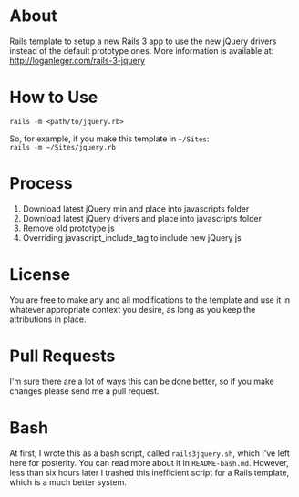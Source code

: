About
=====
Rails template to setup a new Rails 3 app to use the new jQuery drivers instead of the default prototype ones.  More information is available at: http://loganleger.com/rails-3-jquery

How to Use
==========
`rails -m <path/to/jquery.rb>`

So, for example, if you make this template in `~/Sites`:<br>
`rails -m ~/Sites/jquery.rb`

Process
=======
1.  Download latest jQuery min and place into javascripts folder
2.  Download latest jQuery drivers and place into javascripts folder
3.  Remove old prototype js
4.  Overriding javascript_include_tag to include new jQuery js

License
=======
You are free to make any and all modifications to the template and use it in whatever appropriate context you desire, as long as you keep the attributions in place.

Pull Requests
=============
I'm sure there are a lot of ways this can be done better, so if you make changes please send me a pull request.

Bash
====
At first, I wrote this as a bash script, called `rails3jquery.sh`, which I've left here for posterity. You can read more about it in `README-bash.md`. However, less than six hours later I trashed this inefficient script for a Rails template, which is a much better system.